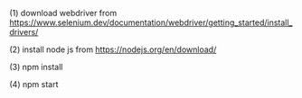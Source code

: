 (1) download webdriver from https://www.selenium.dev/documentation/webdriver/getting_started/install_drivers/

(2) install node js from https://nodejs.org/en/download/

(3) npm install

(4) npm start

